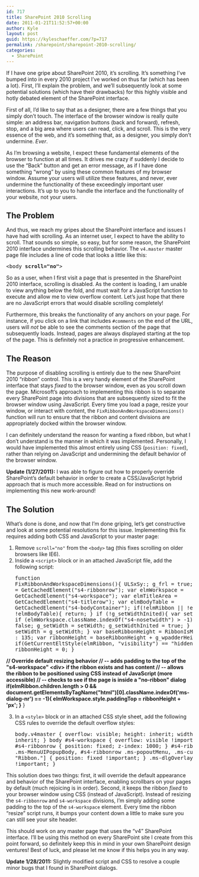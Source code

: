 ```yaml
---
id: 717
title: SharePoint 2010 Scrolling
date: 2011-01-21T11:52:57+00:00
author: Kyle
layout: post
guid: https://kyleschaeffer.com/?p=717
permalink: /sharepoint/sharepoint-2010-scrolling/
categories:
  - SharePoint
---
```

If I have one gripe about SharePoint 2010, it&#8217;s scrolling. It&#8217;s something I&#8217;ve bumped into in every 2010 project I&#8217;ve worked on thus far (which has been a lot). First, I&#8217;ll explain the problem, and we&#8217;ll subsequently look at some potential solutions (which have their drawbacks) for this highly visible and hotly debated element of the SharePoint interface.<!--more-->

First of all, I&#8217;d like to say that as a designer, there are a few things that you simply don&#8217;t touch. The interface of the browser window is really quite simple: an address bar, navigation buttons (back and forward), refresh, stop, and a big area where users can read, click, and scroll. This is the very essence of the web, and it&#8217;s something that, as a designer, you simply don&#8217;t undermine. _Ever_.

As I&#8217;m browsing a website, I expect these fundamental elements of the browser to function at all times. It drives me crazy if suddenly I decide to use the &#8220;Back&#8221; button and get an error message, as if I have done something &#8220;wrong&#8221; by using these common features of my browser window. Assume your users will utilize these features, and never, ever undermine the functionality of these exceedingly important user interactions. It&#8217;s up to you to handle the interface and the functionality of your website, not your users.

## The Problem

And thus, we reach my gripes about the SharePoint interface and issues I have had with scrolling. As an internet user, I expect to have the ability to scroll. That sounds so simple, so easy, but for some reason, the SharePoint 2010 interface undermines this scrolling behavior. The `v4.master` master page file includes a line of code that looks a little like this:

<pre>&lt;body <strong>scroll="no"</strong>&gt;</pre>

So as a user, when I first visit a page that is presented in the SharePoint 2010 interface, scrolling is disabled. As the content is loading, I am unable to view anything below the fold, and must wait for a JavaScript function to execute and allow me to view overflow content. Let&#8217;s just hope that there are no JavaScript errors that would disable scrolling completely!

Furthermore, this breaks the functionality of any anchors on your page. For instance, if you click on a link that includes `#comments` on the end of the URL, users will _not_ be able to see the comments section of the page that subsequently loads. Instead, pages are always displayed starting at the top of the page. This is definitely not a practice in progressive enhancement.

## The Reason

The purpose of disabling scrolling is entirely due to the new SharePoint 2010 &#8220;ribbon&#8221; control. This is a very handy element of the SharePoint interface that stays _fixed_ to the browser window, even as you scroll down the page. Microsoft&#8217;s approach to implementing this ribbon is to separate every SharePoint page into divisions that are subsequently sized to fit the browser window using JavaScript. Every time you load a page, resize your window, or interact with content, the `FixRibbonAndWorkspaceDimensions()` function will run to ensure that the ribbon and content divisions are appropriately docked within the browser window.

I can definitely understand the reason for wanting a fixed ribbon, but what I don&#8217;t understand is the manner in which it was implemented. Personally, I would have implemented this almost entirely using CSS (`position: fixed`), rather than relying on JavaScript and undermining the default behavior of the browser window.

**Update (1/27/2011):** I was able to figure out how to properly override SharePoint&#8217;s default behavior in order to create a CSS/JavaScript hybrid approach that is much more accessible. Read on for instructions on implementing this new work-around!

## The Solution

What&#8217;s done is done, and now that I&#8217;m done griping, let&#8217;s get constructive and look at some potential resolutions for this issue. Implementing this fix requires adding both CSS and JavaScript to your master page:

  1. Remove `scroll="no"` from the `<body>` tag (this fixes scrolling on older browsers like IE6).
  2. Inside a `<script>` block or in an attached JavaScript file, add the following script: 
    <pre>function FixRibbonAndWorkspaceDimensions(){
  ULSxSy:;
  g_frl = true;
  var elmRibbon = GetCachedElement("s4-ribbonrow");
  var elmWorkspace = GetCachedElement("s4-workspace");
  var elmTitleArea = GetCachedElement("s4-titlerow");
  var elmBodyTable = GetCachedElement("s4-bodyContainer");
  if(!elmRibbon || !elmWorkspace || !elmBodyTable){
    return;
  }
  if (!g_setWidthInited){
    var setWidth = true;
    if (elmWorkspace.className.indexOf("s4-nosetwidth") &gt; -1)
      setWidth = false;
    g_setWidth = setWidth;
    g_setWidthInited = true;
  }
  else{
    var setWidth = g_setWidth;
  }
  var baseRibbonHeight = RibbonIsMinimized() ? 44 : 135;
  var ribbonHeight = baseRibbonHeight + g_wpadderHeight;
  if(GetCurrentEltStyle(elmRibbon, "visibility") == "hidden"){
    ribbonHeight = 0;
  }

  <strong>// Override default resizing behavior
  // -- adds padding to the top of the "s4-workspace" &lt;div&gt; if the ribbon exists and has content
  // -- allows the ribbon to be positioned using CSS instead of JavaScript (more accessible)
  // -- checks to see if the page is inside a "no-ribbon" dialog
  if(elmRibbon.children.length &gt; 0 && document.getElementsByTagName("html")[0].className.indexOf(&#39;ms-dialog-nr&#39;) == -1){
    elmWorkspace.style.paddingTop = ribbonHeight + &#39;px&#39;;
  }</strong>
}</pre>

  3. In a `<style>` block or in an attached CSS style sheet, add the following CSS rules to override the default overflow styles: 
    <pre>body.v4master {
   overflow: visible;
   height: inherit;
   width: inherit;
}
body #s4-workspace {
	overflow: visible !important;
}
body #s4-ribbonrow {
	position: fixed;
	z-index: 1000;
}
#s4-ribbonrow .ms-MenuUIPopupBody, #s4-ribbonrow .ms-popoutMenu, .ms-cui-menu[id ^= "Ribbon."] {
	position: fixed !important;
}
.ms-dlgOverlay {
	width: 100% !important;
}</pre>

This solution does two things: first, it will override the default appearance and behavior of the SharePoint interface, enabling scrollbars on your pages by default (much rejoicing is in order). Second, it keeps the ribbon _fixed_ to your browser window using CSS (instead of JavaScript). Instead of resizing the `s4-ribbonrow` and `s4-workspace` divisions, I&#8217;m simply adding some padding to the top of the `s4-workspace` element. Every time the ribbon &#8220;resize&#8221; script runs, it bumps your content down a little to make sure you can still see your site header.

This should work on any master page that uses the &#8220;v4&#8221; SharePoint interface. I&#8217;ll be using this method on every SharePoint site I create from this point forward, so definitely keep this in mind in your own SharePoint design ventures! Best of luck, and please let me know if this helps you in any way.

**Update 1/28/2011:** Slightly modified script and CSS to resolve a couple minor bugs that I found in SharePoint dialogs.